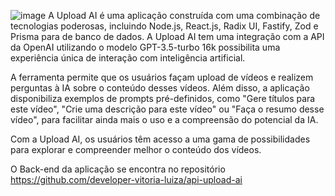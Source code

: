 ![image](https://github.com/developer-vitoria-luiza/api-upload-ai/assets/165946610/e82c6c23-a636-4164-8022-a54a5279d9e5)
A Upload AI é uma aplicação construída com uma combinação de tecnologias poderosas, incluindo Node.js, React.js, Radix UI, Fastify, Zod e Prisma para de banco de dados. A Upload AI tem uma integração com a API da OpenAI utilizando o modelo GPT-3.5-turbo 16k possibilita uma experiência única de interação com inteligência artificial.

A ferramenta permite que os usuários façam upload de vídeos e realizem perguntas à IA sobre o conteúdo desses vídeos. Além disso, a aplicação disponibiliza exemplos de prompts pré-definidos, como "Gere títulos para este vídeo", "Crie uma descrição para este vídeo" ou "Faça o resumo desse vídeo", para facilitar ainda mais o uso e a compreensão do potencial da IA.

Com a Upload AI, os usuários têm acesso a uma gama de possibilidades para explorar e compreender melhor o conteúdo dos vídeos.

O Back-end da aplicação se encontra no repositório https://github.com/developer-vitoria-luiza/api-upload-ai
